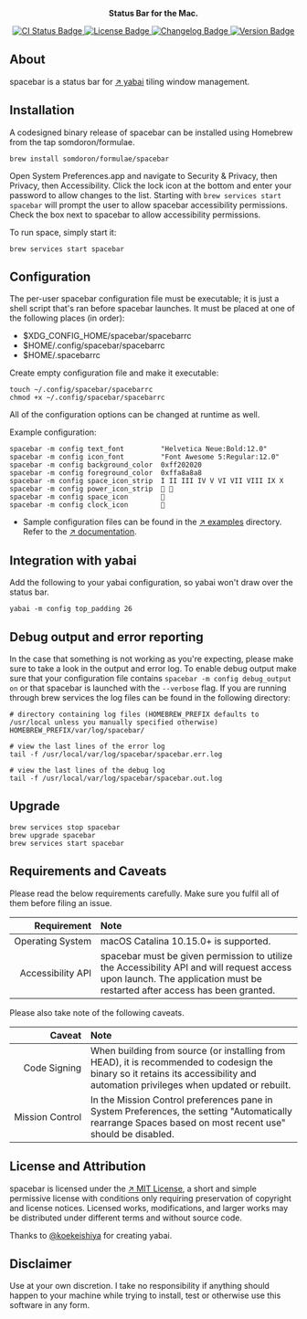 <!-- Please be careful editing the below HTML, as GitHub is quite finicky with anything that looks like an HTML tag in GitHub Flavored Markdown. -->
<p align="center">
  <b>Status Bar for the Mac.</b>
</p>
<p align="center">
  <a href="https://travis-ci.org/somdoron/spacebar">
    <img src="https://travis-ci.org/somdoron/spacebar.svg?branch=master" alt="CI Status Badge">
  </a>
  <a href="https://github.com/somdoron/spacebar/blob/master/LICENSE.txt">
    <img src="https://img.shields.io/github/license/somdoron/spacebar.svg?color=green" alt="License Badge">
  </a>
  <a href="https://github.com/spacebar/blob/blob/master/CHANGELOG.md">
    <img src="https://img.shields.io/badge/view-changelog-green.svg" alt="Changelog Badge">
  </a>
  <a href="https://github.com/somdoron/spacebar/releases">
    <img src="https://img.shields.io/github/commits-since/somdoron/spacebar/latest.svg?color=green" alt="Version Badge">
  </a>
</p>

## About

spacebar is a status bar for [&nearr;&nbsp;yabai][gh-yabai] tiling window management.

## Installation

A codesigned binary release of spacebar can be installed using Homebrew from the tap somdoron/formulae. 
```
brew install somdoron/formulae/spacebar
```

Open System Preferences.app and navigate to Security & Privacy, then Privacy, then Accessibility. Click the lock icon at the bottom and enter your password to allow changes to the list. Starting with `brew services start spacebar` will prompt the user to allow spacebar accessibility permissions. Check the box next to spacebar to allow accessibility permissions.

To run space, simply start it:
```
brew services start spacebar
```

## Configuration

The per-user spacebar configuration file must be executable; it is just a shell script that's ran before spacebar launches. It must be placed at one of the following places (in order):

* $XDG_CONFIG_HOME/spacebar/spacebarrc
* $HOME/.config/spacebar/spacebarrc
* $HOME/.spacebarrc

Create empty configuration file and make it executable:
```
touch ~/.config/spacebar/spacebarrc
chmod +x ~/.config/spacebar/spacebarrc
```

All of the configuration options can be changed at runtime as well.

Example configuration:
```
spacebar -m config text_font         "Helvetica Neue:Bold:12.0"
spacebar -m config icon_font         "Font Awesome 5:Regular:12.0"
spacebar -m config background_color  0xff202020
spacebar -m config foreground_color  0xffa8a8a8
spacebar -m config space_icon_strip  I II III IV V VI VII VIII IX X
spacebar -m config power_icon_strip   
spacebar -m config space_icon        
spacebar -m config clock_icon        
```

- Sample configuration files can be found in the [&nearr;&nbsp;examples][spacebar-examples] directory. Refer to the [&nearr;&nbsp;documentation][spacebar-docs].

## Integration with yabai

Add the following to your yabai configuration, so yabai won't draw over the status bar.

```
yabai -m config top_padding 26
```

## Debug output and error reporting

In the case that something is not working as you're expecting, please make sure to take a look in the output and error log. To enable debug output make sure that your configuration file contains `spacebar -m config debug_output on` or that spacebar is launched with the `--verbose` flag. If you are running through brew services the log files can be found in the following directory:

```
# directory containing log files (HOMEBREW_PREFIX defaults to /usr/local unless you manually specified otherwise)
HOMEBREW_PREFIX/var/log/spacebar/

# view the last lines of the error log 
tail -f /usr/local/var/log/spacebar/spacebar.err.log

# view the last lines of the debug log
tail -f /usr/local/var/log/spacebar/spacebar.out.log
```

## Upgrade

```
brew services stop spacebar
brew upgrade spacebar
brew services start spacebar
```

## Requirements and Caveats

Please read the below requirements carefully.
Make sure you fulfil all of them before filing an issue.

|Requirement|Note|
|-:|:-|
|Operating&nbsp;System|macOS Catalina 10.15.0+ is supported.|
|Accessibility&nbsp;API|spacebar must be given permission to utilize the Accessibility API and will request access upon launch. The application must be restarted after access has been granted.|

Please also take note of the following caveats.

|Caveat|Note|
|-:|:-|
|Code&nbsp;Signing|When building from source (or installing from HEAD), it is recommended to codesign the binary so it retains its accessibility and automation privileges when updated or rebuilt.|
|Mission&nbsp;Control|In the Mission Control preferences pane in System Preferences, the setting "Automatically rearrange Spaces based on most recent use" should be disabled.|

## License and Attribution

spacebar is licensed under the [&nearr;&nbsp;MIT&nbsp;License][spacebar-license], a short and simple permissive license with conditions only requiring preservation of copyright and license notices.
Licensed works, modifications, and larger works may be distributed under different terms and without source code.

Thanks to [@koekeishiya][gh-koekeishiya] for creating yabai.

## Disclaimer

Use at your own discretion.
I take no responsibility if anything should happen to your machine while trying to install, test or otherwise use this software in any form.

<!-- Project internal links -->
[spacebar-license]: LICENSE.txt
[spacebar-examples]: https://github.com/somdoron/spacebar/tree/master/examples
[spacebar-docs]: https://github.com/somdoron/spacebar/blob/master/doc/spacebar.asciidoc

<!-- Links to other GitHub projects/users -->
[gh-koekeishiya]: https://github.com/koekeishiya
[gh-yabai]: https://github.com/koekeishiya/yabai
